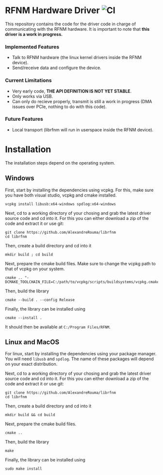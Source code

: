 # RFNM Hardware Driver ![CI](https://github.com/AlexandreRouma/librfnm/actions/workflows/build_all.yml/badge.svg)

This repository contains the code for the driver code in charge of communicating with the RFNM hardware.
It is important to note that **this driver is a work in progress.**

### Implemented Features

- Talk to RFNM hardware (the linux kernel drivers inside the RFNM device).
- Send/receive data and configure the device.

### Current Limitations

- Very early code, **THE API DEFINITION IS NOT YET STABLE**.
- Only works via USB.
- Can only do recieve properly, transmit is still a work in progress (DMA issues over PCIe, nothing to do with this code).

### Future Features

- Local transport (librfnm will run in userspace inside the RFNM device).

# Installation

The installation steps depend on the operating system.

## Windows

First, start by installing the dependencies using vcpkg. For this, make sure you have both visual studio, vcpkg and cmake installed.

```
vcpkg install libusb:x64-windows spdlog:x64-windows
```

Next, cd to a working directory of your chosing and grab the latest driver source code and cd into it. For this you can either download a zip of the code and extract it or use git:

```
git clone https://github.com/AlexandreRouma/librfnm
cd librfnm
```

Then, create a build directory and cd into it

```
mkdir build ; cd build
```

Next, prepare the cmake build files. Make sure to change the vcpkg path to that of vcpkg on your system.

```
cmake .. "-DCMAKE_TOOLCHAIN_FILE=C:/path/to/vcpkg/scripts/buildsystems/vcpkg.cmake"
```

Then, build the library

```
cmake --build . --config Release
```

Finally, the library can be installed using

```
cmake --install .
```

It should then be available at `C:/Program Files/RFNM`.

## Linux and MacOS

For linux, start by installing the dependencies using your package manager. You will need `libusb` and `spdlog`. The name of these packages will depend on your exact distribution.

Next, cd to a working directory of your chosing and grab the latest driver source code and cd into it. For this you can either download a zip of the code and extract it or use git:

```
git clone https://github.com/AlexandreRouma/librfnm
cd librfnm
```

Then, create a build directory and cd into it

```
mkdir build && cd build
```

Next, prepare the cmake build files.

```
cmake ..
```

Then, build the library

```
make
```

Finally, the library can be installed using

```
sudo make install
```